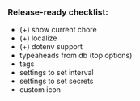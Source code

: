 ### Release-ready checklist:

- (+) show current chore
- (+) localize
- (+) dotenv support
- typeaheads from db (top options)
- tags
- settings to set interval
- settings to set secrets
- custom icon
